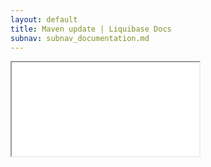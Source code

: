 ```yaml
---
layout: default
title: Maven update | Liquibase Docs
subnav: subnav_documentation.md
---
```


<iframe class="maven" src="generated/update-mojo.html"></iframe>
